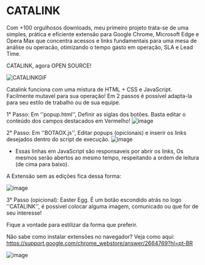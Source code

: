 # CATALINK
Com +100 orgulhosos downloads, meu primeiro projeto trata-se de uma simples, prática e eficiente extensão para Google Chrome, Microsoft Edge e Opera Max que concentra acessos e links fundamentais para uma mesa de análise ou operacão, otimizando o tempo gasto em operação, SLA e Lead Time. 

CATALINK, agora OPEN SOURCE!

![CATALINKGIF](https://user-images.githubusercontent.com/85374093/177883347-084326aa-7a5a-42bd-a7d0-babb8358951c.gif)

Catalink funciona com uma mistura de HTML + CSS e JavaScript. Facilmente mutavel para sua operação! 
Em 2 passos é possivel adapta-la para seu estilo de trabalho ou de sua equipe. 

1° Passo: Em ''popup.html'', Definir as siglas dos botões. Basta editar o conteúdo dos campos destacados em Vermelho!
![image](https://user-images.githubusercontent.com/85374093/177879941-7a7b364e-c14a-4280-a921-26840652d51b.png)

2° Passo: Em ''BOTAOX.js'', Editar popups (opicionais) e inserir os links desejados dentro do script de execução. 
 ![image](https://user-images.githubusercontent.com/85374093/177880081-a0efed02-29d9-4eea-9f2b-27f3c881e425.png)
- Essas linhas em JavaScript são responsaveis por abrir os links, Os mesmos serão abertos ao mesmo tempo, respeitando a ordem de leitura (de cima para baixo).

A Extensão sem as edições fica dessa forma: 

![image](https://user-images.githubusercontent.com/85374093/177883929-276b8f1c-5237-4902-a734-2cac7e73d2ce.png)


3° Passo (opicional): Easter Egg. É um botão escondido atrás no logo ''CATALINK'', é possivel colocar alguma imagem, comunicado ou que for de seu interesse!

Fique a vontade para estilizar da forma que preferir. 


Não sabe como instalar extensões no navegador? Veja como aqui: https://support.google.com/chrome_webstore/answer/2664769?hl=pt-BR


![image](https://user-images.githubusercontent.com/85374093/177879510-1027e1e7-ad33-455e-beea-cc549058b4de.png)
